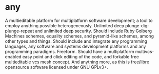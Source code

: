 # any
A multieditable platform for multiplatform software development; a tool to employ anything possible heterogeneously. Unlimited deep plunge-dig-plunge-repeat and unlimited deep security. Should include Ruby Golberg Machines schemes, equality schemes, and pyramid-like schemes, among other types and things. Should include and integrate any programming languages, any software and systems development platforms and any programming paradigms. Freeform. Should have a multiplatform multivcs-enabled easy point and click editing of the code, and forkable free multieditable vcs mesh concept. And anything more, as this is free/libre opensource software licensed under GNU GPLv3+.
